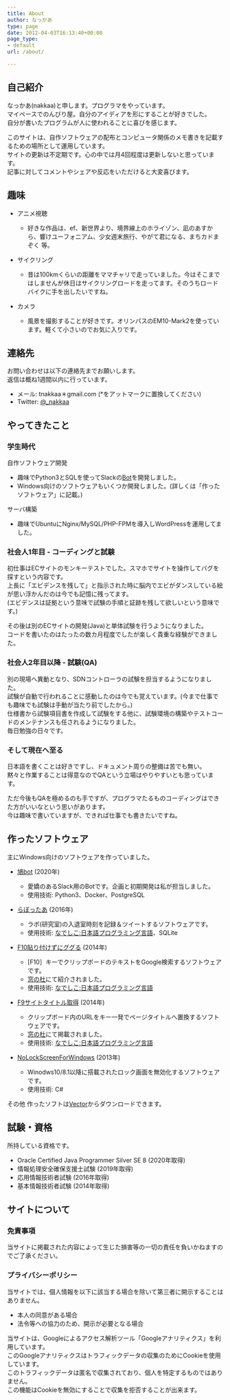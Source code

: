 ```yaml
---
title: About
author: なっかあ
type: page
date: 2012-04-03T16:13:40+00:00
page_type:
- default
url: /about/

---
```

## 自己紹介

なっかあ(nakkaa)と申します。プログラマをやっています。  
マイペースでのんびり屋。自分のアイディアを形にすることが好きでした。  
自分が書いたプログラムが人に使われることに喜びを感じます。  

このサイトは、自作ソフトウェアの配布とコンピュータ関係のメモ書きを記載するための場所として運用しています。  
サイトの更新は不定期です。心の中では月4回程度は更新しないと思っています。  
記事に対してコメントやシェアや反応をいただけると大変喜びます。

## 趣味

- アニメ視聴
  - 好きな作品は、ef、新世界より、境界線上のホライゾン、凪のあすから、響けユーフォニアム、少女週末旅行、やがて君になる、まちカドまぞく 等。

- サイクリング
  - 昔は100kmくらいの距離をママチャリで走っていました。今はそこまではしませんが休日はサイクリングロードを走ってます。そのうちロードバイクに手を出したいですね。

- カメラ
  - 風景を撮影することが好きです。オリンパスのEM10-Mark2を使っています。軽くて小さいのでお気に入りです。

## 連絡先

お問い合わせは以下の連絡先までお願いします。  
返信は概ね1週間以内に行っています。

- メール: tnakkaa＊gmail.com (*をアットマークに置換してください)
- Twitter: [@_nakkaa](https://twitter.com/_nakkaa/)

## やってきたこと

### 学生時代

自作ソフトウェア開発

- 趣味でPython3とSQLを使ってSlackの[Bot](https://github.com/dev-hato/hato-bot)を開発しました。
- Windows向けのソフトウェアもいくつか開発しました。(詳しくは「作ったソフトウェア」に記載。)

サーバ構築

- 趣味でUbuntuにNginx/MySQL/PHP-FPMを導入しWordPressを運用してました。

### 社会人1年目 - コーディングと試験

初仕事はECサイトのモンキーテストでした。スマホでサイトを操作してバグを探すという内容です。  
上長に「エビデンスを残して」と指示された時に脳内でエビがダンスしている絵が思い浮かんだのは今でも記憶に残ってます。  
(エビデンスは証拠という意味で試験の手順と証跡を残して欲しいという意味です。)  

その後は別のECサイトの開発(Java)と単体試験を行うようになりました。  
コードを書いたのはたったの数カ月程度でしたが楽しく貴重な経験ができました。

### 社会人2年目以降 - 試験(QA)

別の現場へ異動となり、SDNコントローラの試験を担当するようになりました。  
試験が自動で行われることに感動したのは今でも覚えています。(今まで仕事でも趣味でも試験は手動が当たり前でしたから。)  
仕様書から試験項目書を作成して試験をする他に、試験環境の構築やテストコードのメンテナンスも任されるようになりました。  
毎日勉強の日々です。

### そして現在へ至る

日本語を書くことは好きですし、ドキュメント周りの整備は苦でも無い。  
黙々と作業することは得意なのでQAという立場はやりやすいとも思っています。

ただ今後もQAを極めるのも手ですが、プログラマたるものコーディングはできた方がいいなという思いがあります。  
今は趣味で書いていますが、できれば仕事でも書きたいですね。  

## 作ったソフトウェア

主にWindows向けのソフトウェアを作っていました。

- [鳩bot](https://github.com/dev-hato/hato-bot) (2020年)
  - 愛嬌のあるSlack用のBotです。企画と初期開発は私が担当しました。
  - 使用技術: Python3、Docker、PostgreSQL

- [らぼったあ](https://7ka.org/software/labotter/) (2016年)
  - ラボ(研究室)の入退室時刻を記録＆ツイートするソフトウェアです。
  - 使用技術: [なでしこ:日本語プログラミング言語](https://nadesi.com/top/)、SQLite

- [F10貼り付けずにググる](https://7ka.org/software/f10ggr/) (2014年)
  - [F10］キーでクリップボードのテキストをGoogle検索するソフトウェアです。
  - [窓の杜](https://forest.watch.impress.co.jp/docs/serial/okiniiri/636273.html)にて紹介されました。
  - 使用技術: [なでしこ:日本語プログラミング言語](https://nadesi.com/top/)

- [F9サイトタイトル取得](https://7ka.org/software/f9stg/) (2014年)
  - クリップボード内のURLをキー一発でページタイトルへ置換するソフトウェアです。
  - [窓の杜](https://forest.watch.impress.co.jp/docs/review/666213.html)にて掲載されました。
  - 使用技術: [なでしこ:日本語プログラミング言語](https://nadesi.com/top/)

- [NoLockScreenForWindows](https://7ka.org/software/nolockscreen8/) (2013年)
  - Winodws10/8.1以降に搭載されたロック画面を無効化するソフトウェアです。
  - 使用技術: C#

その他 作ったソフトは[Vector](https://www.vector.co.jp/vpack/browse/person/an053573.html)からダウンロードできます。

## 試験・資格

所持している資格です。

- Oracle Certified Java Programmer Silver SE 8 (2020年取得)
- 情報処理安全確保支援士試験 (2019年取得)
- 応用情報技術者試験 (2016年取得)
- 基本情報技術者試験 (2014年取得)

## サイトについて

### 免責事項

当サイトに掲載された内容によって生じた損害等の一切の責任を負いかねますのでご了承ください。

### プライバシーポリシー

当サイトでは、個人情報を以下に該当する場合を除いて第三者に開示することはありません。

- 本人の同意がある場合
- 法令等への協力のため、開示が必要となる場合

当サイトは、Googleによるアクセス解析ツール「Googleアナリティクス」を利用しています。  
このGoogleアナリティクスはトラフィックデータの収集のためにCookieを使用しています。  
このトラフィックデータは匿名で収集されており、個人を特定するものではありません。  
この機能はCookieを無効にすることで収集を拒否することが出来ます。
